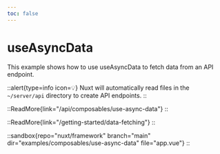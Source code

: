 ```yaml
---
toc: false
---
```


# useAsyncData

This example shows how to use useAsyncData to fetch data from an API endpoint.

::alert{type=info icon=💡}
Nuxt will automatically read files in the `~/server/api` directory to create API endpoints.
::

::ReadMore{link="/api/composables/use-async-data"}
::

::ReadMore{link="/getting-started/data-fetching"}
::

::sandbox{repo="nuxt/framework" branch="main" dir="examples/composables/use-async-data" file="app.vue"}
::
